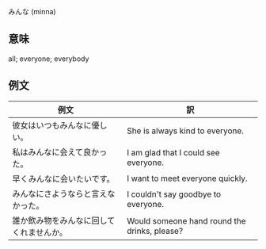 みんな (minna)

## 意味

all; everyone; everybody

## 例文

|例文|訳|
| --- | --- |
|彼女はいつもみんなに優しい。|She is always kind to everyone.|
|私はみんなに会えて良かった。|I am glad that I could see everyone.|
|早くみんなに会いたいです。|I want to meet everyone quickly.|
|みんなにさようならと言えなかった。|I couldn't say goodbye to everyone.|
|誰か飲み物をみんなに回してくれませんか。|Would someone hand round the drinks, please?|